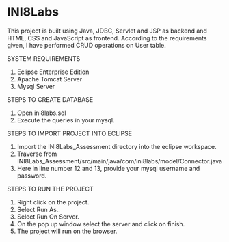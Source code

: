# INI8Labs

This project is built using Java, JDBC, Servlet and JSP as backend and HTML, CSS and JavaScript as frontend. According to the requirements given, I have performed CRUD operations on User table.

SYSTEM REQUIREMENTS
1. Eclipse Enterprise Edition
2. Apache Tomcat Server
3. Mysql Server

STEPS TO CREATE DATABASE
1. Open ini8labs.sql
2. Execute the queries in your mysql.

STEPS TO IMPORT PROJECT INTO ECLIPSE
1. Import the INI8Labs_Assessment directory into the eclipse workspace.
2. Traverse from INI8Labs_Assessment/src/main/java/com/ini8labs/model/Connector.java
3. Here in line number 12 and 13, provide your mysql username and password.

STEPS TO RUN THE PROJECT
1. Right click on the project.
2. Select Run As..
3. Select Run On Server.
4. On the pop up window select the server and click on finish.
5. The project will run on the browser.
